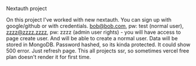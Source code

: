 Nextauth project

On this project I've worked with new nextauth. You can sign up with google/github or with credentials. bob@bob.com, pw: test (normal user), zzzz@zzzz.zzzz, pw: zzzz (admin user rights) - you will have access to page create user. And will be able to create a normal user. Data will be stored in MongoDB. Password hashed, so its kinda protected. It could show 500 error. Just refresh page. This all projects ssr, so sometimes vercel free plan doesn't render it for first time.
